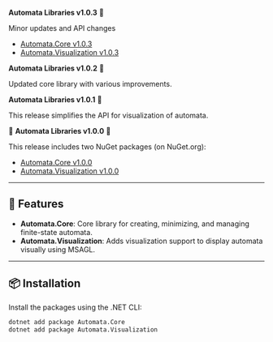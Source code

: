 ﻿ **Automata Libraries v1.0.3** 🎉  
 
 Minor updates and API changes 

- [Automata.Core v1.0.3](https://www.nuget.org/packages/Automata.Core)  
- [Automata.Visualization v1.0.3](https://www.nuget.org/packages/Automata.Visualization)  

 **Automata Libraries v1.0.2** 🎉  
 
 Updated core library with various improvements. 

 **Automata Libraries v1.0.1** 🎉  
 
 This release simplifies the API for visualization of automata. 

🎉 **Automata Libraries v1.0.0** 🎉  

This release includes two NuGet packages (on NuGet.org):  

- [Automata.Core v1.0.0](https://www.nuget.org/packages/Automata.Core)  
- [Automata.Visualization v1.0.0](https://www.nuget.org/packages/Automata.Visualization)  

---

## 🚀 Features  
- **Automata.Core**: Core library for creating, minimizing, and managing finite-state automata.  
- **Automata.Visualization**: Adds visualization support to display automata visually using MSAGL.  

---

## 📦 Installation  
Install the packages using the .NET CLI:

```bash
dotnet add package Automata.Core
dotnet add package Automata.Visualization